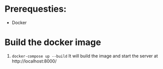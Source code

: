 # Prerequesties: 
- Docker

# Build the docker image
1. `docker-compose up --build`
    It will build the image and start the server at http://localhost:8000/
